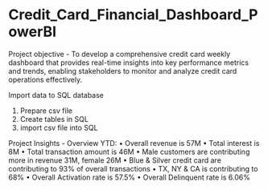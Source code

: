 # Credit_Card_Financial_Dashboard_PowerBI
Project objective - To develop a comprehensive credit 
card weekly dashboard that 
provides real-time insights into key 
performance metrics and trends, 
enabling stakeholders to monitor 
and analyze credit card operations 
effectively. 

 Import data to SQL database 
1. Prepare csv file 
2. Create tables in SQL 
3. import csv file into SQL
   
Project Insights - 
Overview YTD: 
• Overall revenue is 57M 
• Total interest is 8M 
• Total transaction amount is 46M 
• Male customers are contributing more in revenue 31M, female 26M 
• Blue & Silver credit card are contributing to 93% of overall 
transactions 
• TX, NY & CA is contributing to 68% 
• Overall Activation rate is 57.5% 
• Overall Delinquent rate is 6.06% 
